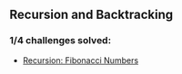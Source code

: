 ## Recursion and Backtracking

### **1/4** challenges solved:

* [Recursion: Fibonacci Numbers](fibonacci-numbers)